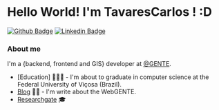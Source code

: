 # Hello World! I'm TavaresCarlos ! :D

[![Github Badge](https://img.shields.io/badge/-Github-000?style=flat-square&logo=Github&logoColor=white&link=https://github.com/TavaresCarlos)](https://github.com/TavaresCarlos)
[![Linkedin Badge](https://img.shields.io/badge/-LinkedIn-blue?style=flat-square&logo=Linkedin&logoColor=white&link=https://www.linkedin.com/in/carlos-henrique-tavares-8a3665147)](https://www.linkedin.com/in/carlos-henrique-tavares-8a3665147)

### About me
I'm a {backend, frontend and GIS} developer at [@GENTE](https://www.genteufv.com.br/home/).

- [Education] 👨🏼‍🏫 - I'm about to graduate in computer science at the Federal University of Viçosa (Brazil).
- [Blog](https://www.genteufv.com.br/blog/) ✍🏼 - I'm write about the WebGENTE.
- [Researchgate](https://www.researchgate.net/profile/Carlos_Henrique_Brumatti/publications) :mortar_board:


